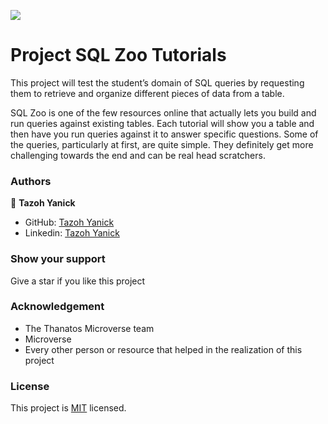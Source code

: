 ![](https://img.shields.io/badge/Microverse-blueviolet)

# Project SQL Zoo Tutorials

This project will test the student’s domain of SQL queries by requesting them to retrieve and organize different pieces of data from a table.

SQL Zoo is one of the few resources online that actually lets you build and run queries against existing tables. Each tutorial will show you a table and then have you run queries against it to answer specific questions. Some of the queries, particularly at first, are quite simple. They definitely get more challenging towards the end and can be real head scratchers.

### Authors
👤 **Tazoh Yanick**

- GitHub: [Tazoh Yanick](https://github.com/t-yanick)
- Linkedin: [Tazoh Yanick](https://linkedin.com/in/tazoh-yanick-5a978764)

### Show your support
Give a star if you like this project

### Acknowledgement
- The Thanatos Microverse team
- Microverse
- Every other person or resource that helped in the realization of this project

### License
This project is [MIT]( ) licensed.